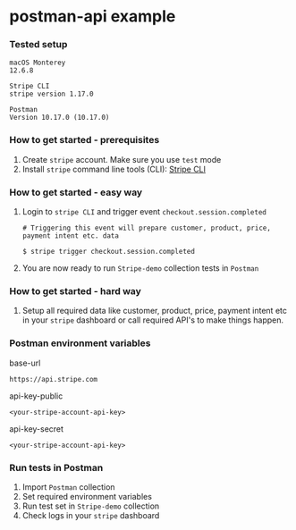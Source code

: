 # postman-api example

### Tested setup

```
macOS Monterey
12.6.8
```
```
Stripe CLI
stripe version 1.17.0
```
```
Postman
Version 10.17.0 (10.17.0)
```

### How to get started - prerequisites

1. Create `stripe` account. Make sure you use `test` mode
2. Install `stripe` command line tools (CLI): [Stripe CLI](https://stripe.com/docs/stripe-cli)

### How to get started - easy way

1. Login to `stripe CLI` and trigger event `checkout.session.completed`
   ```
   # Triggering this event will prepare customer, product, price, payment intent etc. data

   $ stripe trigger checkout.session.completed
   ```
2. You are now ready to run `Stripe-demo` collection tests in `Postman`

### How to get started - hard way

1. Setup all required data like customer, product, price, payment intent etc in your `stripe` dashboard or call required API's to make things happen.

### Postman environment variables

base-url
```
https://api.stripe.com
```

api-key-public
```
<your-stripe-account-api-key>
```

api-key-secret
```
<your-stripe-account-api-key>
```

### Run tests in Postman

1. Import `Postman` collection
2. Set required environment variables
3. Run test set in `Stripe-demo` collection
4. Check logs in your `stripe` dashboard
